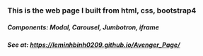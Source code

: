 ### This is the web page I built from html, css, bootstrap4
##### Components: Modal, Carousel, Jumbotron, iframe
##### See at: https://leminhbinh0209.github.io/Avenger_Page/
